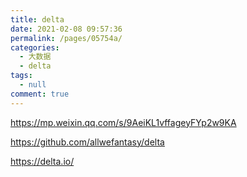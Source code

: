 ```yaml
---
title: delta
date: 2021-02-08 09:57:36
permalink: /pages/05754a/
categories: 
  - 大数据
  - delta
tags: 
  - null
comment: true
---
```

https://mp.weixin.qq.com/s/9AeiKL1vffageyFYp2w9KA

https://github.com/allwefantasy/delta

<https://delta.io/>

